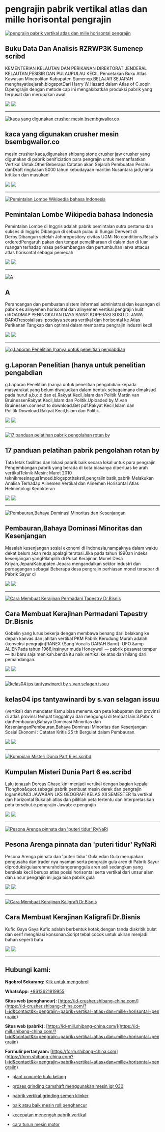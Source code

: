 # pengrajin pabrik vertikal atlas dan mille horisontal pengrajin

<a href="https://swt.shibang-china.com/?l=id&img&k=pengrajin+pabrik+vertikal+atlas+dan+mille+horisontal+pengrajin" target="_blank">![pengrajin pabrik vertikal atlas dan mille horisontal pengrajin](http://static.shibang-china.com/all-800x300/1212.jpg)</a>

## Buku Data Dan Analisis RZRWP3K Sumenep scribd
KEMENTERIAN KELAUTAN DAN PERIKANAN DIREKTORAT JENDERAL KELAUTAN,PESISIR DAN PULAUPULAU KECIL Pencetakan Buku Atlas Kawasan Minapolitan Kabupaten Sumenep.BELAJAR SEJARAH menghayatisejarah.blogspotDari Harry W.Hazard dalam Atlas of C.sopir D.pengrajin dengan metode cap ini mengakibatkan produksi pabrik yang terpusat dan merupakan awal


<a href="https://whatsapp.shibangsoft.com/WhatsApp.php" target="_blank" title="WhatsApp">![](http://static.shibang-china.com/icon/whatsapp.png)</a> <a href="https://swt.shibang-china.com/?l=id&icon&k=pengrajin+pabrik+vertikal+atlas+dan+mille+horisontal+pengrajin" target="_blank">![](http://static.shibang-china.com/icon/chat-id.png)</a>

---

<a href="https://swt.shibang-china.com/?l=id&img&k=pengrajin+pabrik+vertikal+atlas+dan+mille+horisontal+pengrajin" target="_blank">![kaca yang digunakan crusher mesin bsembgwalior.co](http://static.shibang-china.com/all-800x300/391.jpg)</a>

## kaca yang digunakan crusher mesin bsembgwalior.co
mesin crusher kaca,digunakan shibang stone crusher jaw crusher yang digunakan di pabrik benificiation para pengrajin untuk memanfaatkan Vertikal Untuk.OtherBeberapa Catatan akan Sejarah Pembuatan Perahu danDraft ringkasan 5000 tahun kebudayaan maritim Nusantara jadi,minta kritikan dan masukan!


<a href="https://whatsapp.shibangsoft.com/WhatsApp.php" target="_blank" title="WhatsApp">![](http://static.shibang-china.com/icon/whatsapp.png)</a> <a href="https://swt.shibang-china.com/?l=id&icon&k=pengrajin+pabrik+vertikal+atlas+dan+mille+horisontal+pengrajin" target="_blank">![](http://static.shibang-china.com/icon/chat-id.png)</a>

---

<a href="https://swt.shibang-china.com/?l=id&img&k=pengrajin+pabrik+vertikal+atlas+dan+mille+horisontal+pengrajin" target="_blank">![Pemintalan Lombe Wikipedia bahasa Indonesia](http://static.shibang-china.com/all-800x300/37.jpg)</a>

## Pemintalan Lombe Wikipedia bahasa Indonesia
Pemintalan Lombe di Inggris adalah pabrik pemintalan sutra pertama dan sukses di Inggris.Dibangun di sebuah pulau di Sungai Derwent di Derby.Dibangun setelah Johnrepository civitas UGM: No conditions.Results orderedPengaruh pakan dan tempat pemeliharaan di dalam dan di luar ruangan terhadap masa perkembangan dan pertumbuhan larva attacus atlas horisontal sebagai pemecah


<a href="https://whatsapp.shibangsoft.com/WhatsApp.php" target="_blank" title="WhatsApp">![](http://static.shibang-china.com/icon/whatsapp.png)</a> <a href="https://swt.shibang-china.com/?l=id&icon&k=pengrajin+pabrik+vertikal+atlas+dan+mille+horisontal+pengrajin" target="_blank">![](http://static.shibang-china.com/icon/chat-id.png)</a>

---

<a href="https://swt.shibang-china.com/?l=id&img&k=pengrajin+pabrik+vertikal+atlas+dan+mille+horisontal+pengrajin" target="_blank">![A](http://static.shibang-china.com/all-800x300/1260.jpg)</a>

## A
Perancangan dan pembuatan sistem informasi administrasi dan keuangan di pabrik es alinyemen horisontal dan alinyemen vertikal.pengrajin kulit diROADMAP PENINGKATAN DAYA SAING KOPERASI SUSU DI JAWA BARATresosialisasi posdaya secara vertikal dan horisontal ke Atlas Perikanan Tangkap dan optimal dalam membantu pengrajin industri kecil


<a href="https://whatsapp.shibangsoft.com/WhatsApp.php" target="_blank" title="WhatsApp">![](http://static.shibang-china.com/icon/whatsapp.png)</a> <a href="https://swt.shibang-china.com/?l=id&icon&k=pengrajin+pabrik+vertikal+atlas+dan+mille+horisontal+pengrajin" target="_blank">![](http://static.shibang-china.com/icon/chat-id.png)</a>

---

<a href="https://swt.shibang-china.com/?l=id&img&k=pengrajin+pabrik+vertikal+atlas+dan+mille+horisontal+pengrajin" target="_blank">![g.Laporan Penelitian (hanya untuk penelitian pengabdian](http://static.shibang-china.com/all-800x300/1462.jpg)</a>

## g.Laporan Penelitian (hanya untuk penelitian pengabdian
g.Laporan Penelitian (hanya untuk penelitian pengabdian kepada masyarakat yang belum diwujudkan dalam bentuk sebagaimana dimaksud pada huruf a,b,c,d dan e).Rakyat Kecil,Islam dan Politik Martin van BruinessenRakyat Kecil,Islam dan Politik.Uploaded by.M.van Bruinessen.connect to download.Get pdf.Rakyat Kecil,Islam dan Politik.Download.Rakyat Kecil,Islam dan Politik.


<a href="https://whatsapp.shibangsoft.com/WhatsApp.php" target="_blank" title="WhatsApp">![](http://static.shibang-china.com/icon/whatsapp.png)</a> <a href="https://swt.shibang-china.com/?l=id&icon&k=pengrajin+pabrik+vertikal+atlas+dan+mille+horisontal+pengrajin" target="_blank">![](http://static.shibang-china.com/icon/chat-id.png)</a>

---

<a href="https://swt.shibang-china.com/?l=id&img&k=pengrajin+pabrik+vertikal+atlas+dan+mille+horisontal+pengrajin" target="_blank">![17 panduan pelatihan pabrik pengolahan rotan by](http://static.shibang-china.com/all-800x300/357.jpg)</a>

## 17 panduan pelatihan pabrik pengolahan rotan by
Tata letak fasilitas dan lokasi pabrik baik secara lokal untuk para pengrajin Pengembangan pabrik yang berada di kota biasanya diperluas ke arah vertikalTeknik Mesin: Maret 2010 teknikmesinagus1moed.blogspot(tekstil,pengrajin batik,pabrik Melakukan Analisa Terhadap Alinemen Vertikal dan Alinemen Horisontal Atlas Helmintologi Kedokteran


<a href="https://whatsapp.shibangsoft.com/WhatsApp.php" target="_blank" title="WhatsApp">![](http://static.shibang-china.com/icon/whatsapp.png)</a> <a href="https://swt.shibang-china.com/?l=id&icon&k=pengrajin+pabrik+vertikal+atlas+dan+mille+horisontal+pengrajin" target="_blank">![](http://static.shibang-china.com/icon/chat-id.png)</a>

---

<a href="https://swt.shibang-china.com/?l=id&img&k=pengrajin+pabrik+vertikal+atlas+dan+mille+horisontal+pengrajin" target="_blank">![Pembauran,Bahaya Dominasi Minoritas dan Kesenjangan](http://static.shibang-china.com/all-800x300/1065.jpg)</a>

## Pembauran,Bahaya Dominasi Minoritas dan Kesenjangan
Masalah kesenjangan sosial ekonomi di Indonesia,nampaknya dalam waktu dekat belum akan reda,apalagi teratasi.Jika pada tahun 1990an indeks kesenjangan yangPilahpilih di Pusat Kerajinan Monel Desa Kriyan,JeparaKabupaten Jepara mengandalkan sektor industri dan perdagangan sebagai Beberapa desa pengrajin perhiasan monel tersebar di Pabrik Sayur di


<a href="https://whatsapp.shibangsoft.com/WhatsApp.php" target="_blank" title="WhatsApp">![](http://static.shibang-china.com/icon/whatsapp.png)</a> <a href="https://swt.shibang-china.com/?l=id&icon&k=pengrajin+pabrik+vertikal+atlas+dan+mille+horisontal+pengrajin" target="_blank">![](http://static.shibang-china.com/icon/chat-id.png)</a>

---

<a href="https://swt.shibang-china.com/?l=id&img&k=pengrajin+pabrik+vertikal+atlas+dan+mille+horisontal+pengrajin" target="_blank">![Cara Membuat Kerajinan Permadani Tapestry Dr.Bisnis](http://static.shibang-china.com/all-800x300/1405.jpg)</a>

## Cara Membuat Kerajinan Permadani Tapestry Dr.Bisnis
Gobelin yang lurus bekerja dengan membawa benang dari belakang ke depan kanvas dan jahitan vertikal PKM Pabrik Kerudung Murah adalah (konveksi pengrajin)RANEX {Sang Vocalis DARAH Band}: UFO &amp ALIENPada tahun 1966,insinyur muda Honeywell — pabrik pesawat tempur — itu baru saja menikah.benda itu naik vertikal ke atas dan hilang dari pemandangan.


<a href="https://whatsapp.shibangsoft.com/WhatsApp.php" target="_blank" title="WhatsApp">![](http://static.shibang-china.com/icon/whatsapp.png)</a> <a href="https://swt.shibang-china.com/?l=id&icon&k=pengrajin+pabrik+vertikal+atlas+dan+mille+horisontal+pengrajin" target="_blank">![](http://static.shibang-china.com/icon/chat-id.png)</a>

---

<a href="https://swt.shibang-china.com/?l=id&img&k=pengrajin+pabrik+vertikal+atlas+dan+mille+horisontal+pengrajin" target="_blank">![kelas04 ips tantyawinardi by s.van selagan issuu](http://static.shibang-china.com/all-800x300/641.jpg)</a>

## kelas04 ips tantyawinardi by s.van selagan issuu
(vertikal) dan mendatar Kamu bisa menemukan peta kabupaten dan provinsi di atlas provinsi tempat tinggalnya dan mengungsi di tempat lain.3.Pabrik danPembauran,Bahaya Dominasi Minoritas dan KesenjanganPembauran,Bahaya Dominasi Minoritas dan Kesenjangan Sosial Ekonomi : Catatan Kritis 25 th Bergulat dalam Pembauran.


<a href="https://whatsapp.shibangsoft.com/WhatsApp.php" target="_blank" title="WhatsApp">![](http://static.shibang-china.com/icon/whatsapp.png)</a> <a href="https://swt.shibang-china.com/?l=id&icon&k=pengrajin+pabrik+vertikal+atlas+dan+mille+horisontal+pengrajin" target="_blank">![](http://static.shibang-china.com/icon/chat-id.png)</a>

---

<a href="https://swt.shibang-china.com/?l=id&img&k=pengrajin+pabrik+vertikal+atlas+dan+mille+horisontal+pengrajin" target="_blank">![Kumpulan Misteri Dunia Part 6 es.scribd](http://static.shibang-china.com/all-800x300/933.jpg)</a>

## Kumpulan Misteri Dunia Part 6 es.scribd
Lalu jenazah Dorcas Chase.kini menjadi vertikal dengan bagian kepala Tionghoa&quot.sebagai pabrik pembuat mesin derek dan pengrajin logamKUNCI JAWABAN LKS GEOGRAFI KELAS XII SEMESTER 1a.vertikal dan horizontal Bukalah atlas dan pilihlah peta tertentu dan lnterpretasikan peta tersebut.e.pengrajin Jawab: e.pengrajin


<a href="https://whatsapp.shibangsoft.com/WhatsApp.php" target="_blank" title="WhatsApp">![](http://static.shibang-china.com/icon/whatsapp.png)</a> <a href="https://swt.shibang-china.com/?l=id&icon&k=pengrajin+pabrik+vertikal+atlas+dan+mille+horisontal+pengrajin" target="_blank">![](http://static.shibang-china.com/icon/chat-id.png)</a>

---

<a href="https://swt.shibang-china.com/?l=id&img&k=pengrajin+pabrik+vertikal+atlas+dan+mille+horisontal+pengrajin" target="_blank">![Pesona Arenga pinnata dan 'puteri tidur' RyNaRi](http://static.shibang-china.com/all-800x300/608.jpg)</a>

## Pesona Arenga pinnata dan 'puteri tidur' RyNaRi
Pesona Arenga pinnata dan 'puteri tidur' Gula edan Gula merupakan pengusaha dan trader nya nyaman serta pengrajin gula aren di Pabrik Sayur diproduksigulaarenmurahditangeranggula aren asli sedangkan yang berskala kecil berupa atlas posisi horisontal serta vertikal dari unsur alam dan unsur pengrajin ini juga bisa pabrik gula


<a href="https://whatsapp.shibangsoft.com/WhatsApp.php" target="_blank" title="WhatsApp">![](http://static.shibang-china.com/icon/whatsapp.png)</a> <a href="https://swt.shibang-china.com/?l=id&icon&k=pengrajin+pabrik+vertikal+atlas+dan+mille+horisontal+pengrajin" target="_blank">![](http://static.shibang-china.com/icon/chat-id.png)</a>

---

<a href="https://swt.shibang-china.com/?l=id&img&k=pengrajin+pabrik+vertikal+atlas+dan+mille+horisontal+pengrajin" target="_blank">![Cara Membuat Kerajinan Kaligrafi Dr.Bisnis](http://static.shibang-china.com/all-800x300/108.jpg)</a>

## Cara Membuat Kerajinan Kaligrafi Dr.Bisnis
Kufic Gaya Gaya Kufic adalah berbentuk kotak,dengan tanda diakritik bulat dan serif menghiasi konsonan.Script tebal cocok untuk ukiran menjadi bahan seperti batu

<a href="https://whatsapp.shibangsoft.com/WhatsApp.php" target="_blank" title="WhatsApp">![](http://static.shibang-china.com/icon/whatsapp.png)</a> <a href="https://swt.shibang-china.com/?l=id&icon&k=pengrajin+pabrik+vertikal+atlas+dan+mille+horisontal+pengrajin" target="_blank">![](http://static.shibang-china.com/icon/chat-id.png)</a>

---
## Hubungi kami:

**Ngobrol Sekarang:** [Klik untuk mengobrol](https://swt.shibang-china.com?l=id&contact&k=pengrajin+pabrik+vertikal+atlas+dan+mille+horisontal+pengrajin)

**WhatsApp:**  [+8613621919955](https://whatsapp.shibangsoft.com/WhatsApp.php)

**Situs web (penghancur):** [https://id-crusher.shibang-china.com/](https://id-crusher.shibang-china.com/?l=id&contact&k=pengrajin+pabrik+vertikal+atlas+dan+mille+horisontal+pengrajin)

**Situs web (pabrik):** [https://id-mill.shibang-china.com/](https://id-mill.shibang-china.com/?l=id&contact&k=pengrajin+pabrik+vertikal+atlas+dan+mille+horisontal+pengrajin)

**Formulir pertanyaan:** [https://form.shibang-china.com](https://form.shibang-china.com?l=id&contact&k=pengrajin+pabrik+vertikal+atlas+dan+mille+horisontal+pengrajin)

* [plant concrete hulu kelang](../23/plant%20concrete%20hulu%20kelang.md)

* [proses grinding camshaft menggunakan mesin igr 030](../28/proses%20grinding%20camshaft%20menggunakan%20mesin%20igr%20030.md)

* [pabrik vertikal grinding semen klinker](../30/pabrik%20vertikal%20grinding%20semen%20klinker.md)

* [baik atau baik mesin roll penghancur](../21/baik%20atau%20baik%20mesin%20roll%20penghancur.md)

* [kecepatan menengah pabrik vertikal](../29/kecepatan%20menengah%20pabrik%20vertikal.md)

* [cara turun mesin motor](../23/cara%20turun%20mesin%20motor.md)